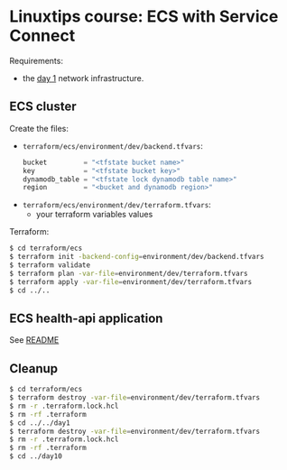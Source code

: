 # Linuxtips course: ECS with Service Connect

Requirements:

* the [day 1](../day1/README.md) network infrastructure.

## ECS cluster

Create the files:
* `terraform/ecs/environment/dev/backend.tfvars`:
  ```tf
  bucket         = "<tfstate bucket name>"
  key            = "<tfstate bucket key>"
  dynamodb_table = "<tfstate lock dynamodb table name>"
  region         = "<bucket and dynamodb region>"
  ```
* `terraform/ecs/environment/dev/terraform.tfvars`:
  * your terraform variables values

Terraform:

```bash
$ cd terraform/ecs
$ terraform init -backend-config=environment/dev/backend.tfvars
$ terraform validate
$ terraform plan -var-file=environment/dev/terraform.tfvars
$ terraform apply -var-file=environment/dev/terraform.tfvars
$ cd ../..
```

## ECS health-api application 

See [README](terraform/ecs_health_api_lab/README.md)

## Cleanup

```bash
$ cd terraform/ecs
$ terraform destroy -var-file=environment/dev/terraform.tfvars
$ rm -r .terraform.lock.hcl 
$ rm -rf .terraform
$ cd ../../day1
$ terraform destroy -var-file=environment/dev/terraform.tfvars
$ rm -r .terraform.lock.hcl 
$ rm -rf .terraform
$ cd ../day10
```

